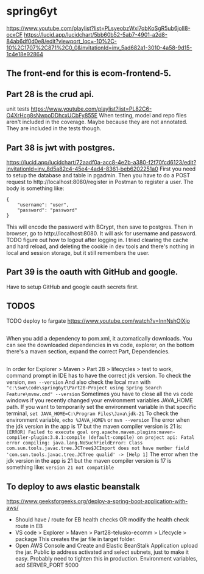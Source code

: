# spring6yt
https://www.youtube.com/playlist?list=PLsyeobzWxl7qbKoSgR5ub6jolI8-ocxCF
https://lucid.app/lucidchart/5bb60b52-5ab7-4901-a2d8-84ab6df0d0e8/edit?viewport_loc=-10%2C-10%2C1707%2C871%2C0_0&invitationId=inv_5ad682a1-3010-4a58-9d15-1c4e18e92864
## The front-end for this is ecom-frontend-5.
## Part 28 is the crud api.
unit tests https://www.youtube.com/playlist?list=PL82C6-O4XrHcg8sNwpoDDhcxUCbFy855E
When testing, model and repo files aren't included in the coverage. Maybe because they are not annotated. They are included in the tests though.

## Part 38 is jwt with postgres.
https://lucid.app/lucidchart/72aadf0a-acc8-4e2b-a380-f2f70fcd6123/edit?invitationId=inv_8d5a82c4-45e4-4ad4-8361-beb6202251a0
First you need to setup the database and table in pgadmin. Then you have to do a POST request to http://localhost:8080/register in Postman to register a user. The body is something like:
```
{
    "username": "user",
    "password": "password"
}
```
This will encode the password with BCrypt, then save to postgres.
Then in browser, go to http://localhost:8080. It will ask for username and password. 
TODO figure out how to logout after logging in. I tried clearing the cache and hard reload, and deleting the cookie in dev tools and there's nothing in local and session storage, but it still remembers the user.

## Part 39 is the oauth with GitHub and google.
Have to setup GitHub and google oauth secrets first.

## TODOS
TODO deploy to fargate https://www.youtube.com/watch?v=lnnNshOlXjo

##
When you add a dependency to pom.xml, it automatically downloads. You can see the downloaded dependencies in vs code, explorer, on the bottom there's a maven section, expand the correct Part, Dependencies.

## 
In order for Explorer > Maven > Part 28 > lifecycles > test to work, command prompt in IDE has to have the correct jdk version. To check the version, 
`mvn --version`
And also check the local mvn with
`"c:\swe\code\spring6yt\Part28-Project using Spring Search Feature\mvnw.cmd" --version`
Sometimes you have to close all the vs code windows if you recently changed your environment variables JAVA_HOME path.
If you want to temporarily set the environment variable in that specific terminal, 
`set JAVA_HOME=C:\Program Files\Java\jdk-21`
To check the environment variable,
`echo %JAVA_HOME%`
or
`mvn --version`
The error when the jdk version in the app is 17 but the maven compiler version is 21 is:
`[ERROR] Failed to execute goal org.apache.maven.plugins:maven-compiler-plugin:3.8.1:compile (default-compile) on project api: Fatal error compiling: java.lang.NoSuchFieldError: Class com.sun.tools.javac.tree.JCTree$JCImport does not have member field 'com.sun.tools.javac.tree.JCTree qualid' -> [Help 1]`
The error when the jdk version in the app is 21 but the maven compiler version is 17 is something like:
`version 21 not compatible`


## To deploy to aws elastic beanstalk
https://www.geeksforgeeks.org/deploy-a-spring-boot-application-with-aws/

- Should have / route for EB health checks OR modify the health check route in EB
- VS code > Explorer > Maven > Part28-telusko-ecomm > Lifecycle > package
This creates the jar file in target folder.
- Open AWS Console and Create and Elastic BeanStalk Application
upload the jar.
Public ip address activated and select subnets, just to make it easy. Probably need to tighten this in production.
Environment variables, add
SERVER_PORT 5000
